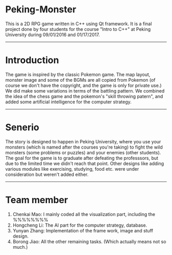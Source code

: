 # Peking-Monster
This is a 2D RPG game written in C++ using Qt framework. It is a final project done by four students for the course "Intro to C++" at Peking University during 09/01/2016 and 01/17/2017.

----------------------------------------------------
# Introduction
The game is inspired by the classic Pokemon game. The map layout, monster image and some of the BGMs are all copied from Pokemon (of course we don't have the copyright, and the game is only for private use.) We did make some variations in terms of the battling pattern. We combined the idea of the chess game and the pokemon's "skill throwing patern", and added some artificial intelligence for the computer strategy. 

----------------------------------------------------
# Senerio
The story is designed to happen in Peking University, where you use your monsters (which is named after the courses you're taking) to fight the wild monsters (some problems or puzzles) and your enemies (other students). The goal for the game is to graduate after defeating the professsors, but due to the limited time we didn't reach that point. Other designs like adding various modules like exercising, studying, food etc. were under consideration but weren't added either. 

----------------------------------------------------
# Team member
1. Chenkai Mao: I mainly coded all the visualization part, including the %%%%%%%%
2. Hongcheng Li: The AI part for the computer strategy, database.
3. Yunyan Zhang: Implementation of the frame work, image and stuff design.
4. Borong Jiao: All the other remaining tasks. (Which actually means not so much.)



